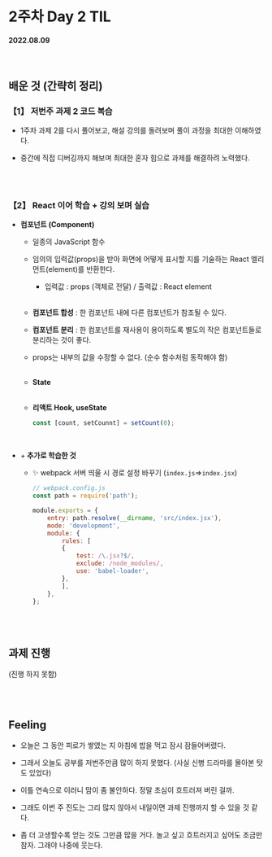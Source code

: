 # 2주차 Day 2 TIL

#### 2022.08.09

<br/>

## 배운 것 (간략히 정리)

### 【1】 저번주 과제 2 코드 복습

- 1주차 과제 2를 다시 풀어보고, 해설 강의를 돌려보며 풀이 과정을 최대한 이해하였다.

- 중간에 직접 디버깅까지 해보며 최대한 혼자 힘으로 과제를 해결하려 노력했다.

<br/><br/>

### 【2】 React 이어 학습 + 강의 보며 실습

- <strong>컴포넌트 (Component)</strong>

    - 일종의 JavaScript 함수

    - 임의의 입력값(props)을 받아 화면에 어떻게 표시할 지를 기술하는 React 엘리먼트(element)를 반환한다.

        - 입력값 : props (객체로 전달) / 출력값 : React element
    
    <br/>

    - <strong>컴포넌트 합성</strong> : 한 컴포넌트 내에 다른 컴포넌트가 참조될 수 있다.

    - <strong>컴포넌트 분리</strong> : 한 컴포넌트를 재사용이 용이하도록 별도의 작은 컴포넌트들로 분리하는 것이 좋다.

    - props는 내부의 값을 수정할 수 없다. (순수 함수처럼 동작해야 함)

    <br/>

    - <strong>State</strong>

    <br/>

    - <strong>리액트 Hook, useState</strong>

        ```javascript
        const [count, setCounnt] = setCount(0);
        ```

<br/>

- +<strong> 추가로 학습한 것</strong>

    - ✨ webpack 서버 띄울 시 경로 설정 바꾸기 (<code>index.js</code>=><code>index.jsx</code>)

        ```javascript
        // webpack.config.js
        const path = require('path');

        module.exports = {
            entry: path.resolve(__dirname, 'src/index.jsx'),
            mode: 'development',
            module: {
                rules: [
                {
                    test: /\.jsx?$/,
                    exclude: /node_modules/,
                    use: 'babel-loader',
                },
                ],
            },
        };
        ```

<br/><br/>

## 과제 진행

(진행 하지 못함)

<br/><br/>

## Feeling

- 오늘은 그 동안 피로가 쌓였는 지 아침에 밥을 먹고 잠시 잠들어버렸다.

- 그래서 오늘도 공부를 저번주만큼 많이 하지 못했다. (사실 신병 드라마를 몰아본 탓도 있었다)

- 이틀 연속으로 이러니 맘이 좀 불안하다. 정말 초심이 흐트러져 버린 걸까.

- 그래도 이번 주 진도는 그리 많지 않아서 내일이면 과제 진행까지 할 수 있을 것 같다.

- 좀 더 고생할수록 얻는 것도 그만큼 많을 거다. 놀고 싶고 흐트러지고 싶어도 조금만 참자. 그래야 나중에 웃는다.
